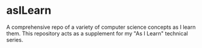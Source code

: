 # asILearn
A comprehensive repo of a variety of computer science concepts as I learn them. This repository acts as a supplement for my "As I Learn" technical series. 
